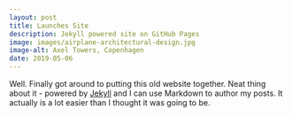 ```yaml
---
layout: post
title: Launches Site
description: Jekyll powered site on GitHub Pages
image: images/airplane-architectural-design.jpg
image-alt: Axel Towers, Copenhagen
date: 2019-05-06
---
```


Well. Finally got around to putting this old website together. Neat thing about it - powered by [Jekyll](http://jekyllrb.com) and I can use Markdown to author my posts. It actually is a lot easier than I thought it was going to be.
